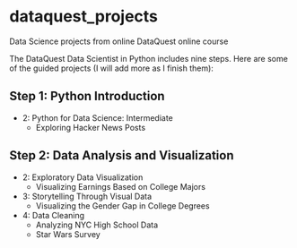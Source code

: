 # dataquest_projects
Data Science projects from online DataQuest online course

The DataQuest Data Scientist in Python includes nine steps. Here are some of the guided projects (I will add more as I finish them):

## Step 1: Python Introduction
- 2: Python for Data Science: Intermediate
  - Exploring Hacker News Posts

## Step 2: Data Analysis and Visualization
- 2: Exploratory Data Visualization
  - Visualizing Earnings Based on College Majors
- 3: Storytelling Through Visual Data
  - Visualizing the Gender Gap in College Degrees
- 4: Data Cleaning
  - Analyzing NYC High School Data
  - Star Wars Survey
